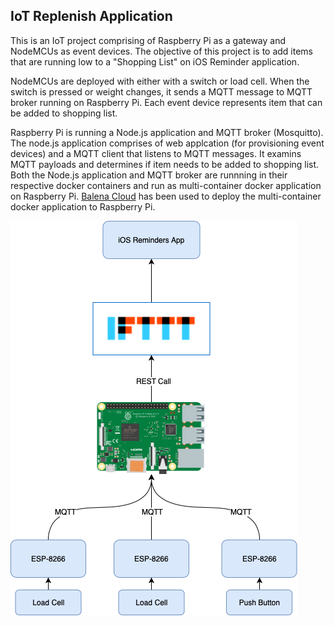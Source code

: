 ## IoT Replenish Application

This is an IoT project comprising of Raspberry Pi as a gateway and NodeMCUs as event devices. The objective of this project is to add items that are running low to a "Shopping List" on iOS Reminder application.

NodeMCUs are deployed with either with a switch or load cell. When the switch is pressed or weight changes, it sends a MQTT message to MQTT broker running on Raspberry Pi. Each event device represents item that can be added to shopping list.

Raspberry Pi is running a Node.js application and MQTT broker (Mosquitto). The node.js application comprises of web applcation (for provisioning event devices) and a MQTT client that listens to MQTT messages. It examins MQTT payloads and determines if item needs to be added to shopping list. Both the Node.js application and MQTT broker are runnning in their respective docker containers and run as multi-container docker application on Raspberry Pi. [Balena Cloud](https://www.balena.io/cloud) has been used to deploy the multi-container docker application to Raspberry Pi.


![](https://raw.githubusercontent.com/prashanta/iot-refill/master/node/public/images/sys.png)
